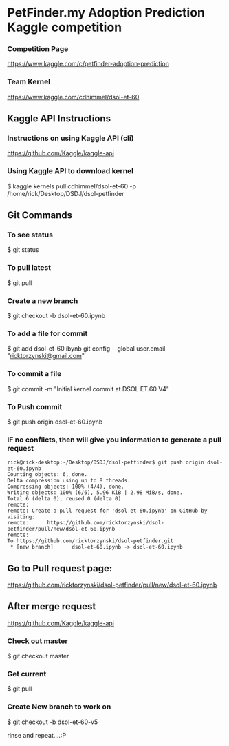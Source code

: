 # PetFinder.my Adoption Prediction Kaggle competition

### Competition Page
https://www.kaggle.com/c/petfinder-adoption-prediction

### Team Kernel
https://www.kaggle.com/cdhimmel/dsol-et-60

## Kaggle API Instructions

### Instructions on using Kaggle API (cli)
https://github.com/Kaggle/kaggle-api

### Using Kaggle API to download kernel
$ kaggle kernels pull cdhimmel/dsol-et-60 -p /home/rick/Desktop/DSDJ/dsol-petfinder

## Git Commands

### To see status
$ git status

### To pull latest 
$ git pull

### Create a new branch
$ git checkout -b dsol-et-60.ipynb

### To add a file for commit
$ git add dsol-et-60.ibynb git config --global user.email "ricktorzynski@gmail.com"

### To commit a file 
$ git commit -m "Initial kernel commit at DSOL ET.60 V4"

### To Push commit
$ git push origin dsol-et-60.ipynb

### IF no conflicts, then will give you information to generate a pull request
```
rick@rick-desktop:~/Desktop/DSDJ/dsol-petfinder$ git push origin dsol-et-60.ipynb
Counting objects: 6, done.
Delta compression using up to 8 threads.
Compressing objects: 100% (4/4), done.
Writing objects: 100% (6/6), 5.96 KiB | 2.98 MiB/s, done.
Total 6 (delta 0), reused 0 (delta 0)
remote: 
remote: Create a pull request for 'dsol-et-60.ipynb' on GitHub by visiting:
remote:      https://github.com/ricktorzynski/dsol-petfinder/pull/new/dsol-et-60.ipynb
remote: 
To https://github.com/ricktorzynski/dsol-petfinder.git
 * [new branch]      dsol-et-60.ipynb -> dsol-et-60.ipynb
```

## Go to Pull request page:
https://github.com/ricktorzynski/dsol-petfinder/pull/new/dsol-et-60.ipynb

## After merge request
https://github.com/Kaggle/kaggle-api

### Check out master
$ git checkout master

### Get current
$ git pull

### Create New branch to work on
$ git checkout -b dsol-et-60-v5

rinse and repeat....:P


 
